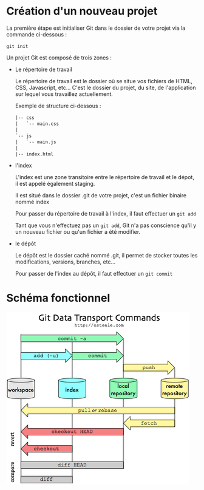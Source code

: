 # Création d'un nouveau projet

La première étape est initialiser Git dans le dossier de votre projet via la commande ci-dessous :

````
git init
````

Un projet Git est composé de trois zones :

- Le répertoire de travail

    Le répertoire de travail est le dossier où se situe vos fichiers de HTML, CSS, Javascript, etc...
    C'est le dossier du projet, du site, de l'application sur lequel vous travaillez actuellement.
    
    Exemple de structure ci-dessous :
    
    ````
    |-- css
    |   `-- main.css
    |
    `-- js
    |   `-- main.js
    |
    |-- index.html    
    ````


- l'index

   L'index est une zone transitoire entre le répertoire de travail et le dépot, il est appelé également staging.
   
   Il est situé dans le dossier .git de votre projet, c'est un fichier binaire nommé index
   
   Pour passer du répertoire de travail à l'index, il faut effectuer un ``git add``
   
   Tant que vous n'effectuez pas un ``git add``, Git n'a pas conscience qu'il y un nouveau fichier ou qu'un fichier a été modifier.


- le dépôt

  Le dépôt est le dossier caché nommé .git, il permet de stocker toutes les modifications, versions, branches, etc...
  
  Pour passer de l'index au dépôt, il faut effectuer un ``git commit``
  
  
**Schéma fonctionnel**
======================

![schema](image/schemas-2.png)
 